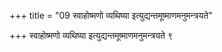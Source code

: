 +++
title = "09 स्वाहोष्मणो व्यथिष्या इत्युद्यन्तमूष्माणमनुमन्त्रयते"

+++
स्वाहोष्मणो व्यथिष्या इत्युद्यन्तमूष्माणमनुमन्त्रयते ९